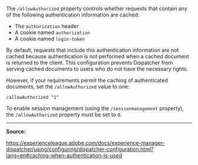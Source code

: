 The `/allowAuthorized` property controls whether requests that contain any of the following authentication information are cached:
- The `authorization` header
- A cookie named `authorization`
- A cookie named `login-token`

By default, requests that include this authentication information are not cached because authentication is not performed when a cached document is returned to the client. This configuration prevents Dispatcher from serving cached documents to users who do not have the necessary rights.

However, if your requirements permit the caching of authenticated documents, set the `/allowAuthorized` value to one:

```
/allowAuthorized "1"
```

To enable session management (using the `/sessionmanagement` property), the `/allowAuthorized` property must be set to `0`.

---

**Source:**

https://experienceleague.adobe.com/docs/experience-manager-dispatcher/using/configuring/dispatcher-configuration.html?lang=en#caching-when-authentication-is-used
